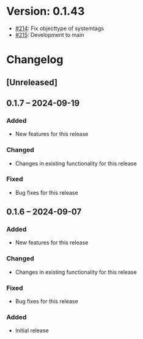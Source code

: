 # Version: 0.1.43

* [#214](https://github.com/ConductionNL/openconnector/pull/214): Fix objecttype of systemtags
* [#215](https://github.com/ConductionNL/openconnector/pull/215): Development to main


# Changelog

## [Unreleased]
## 0.1.7 – 2024-09-19
### Added
- New features for this release

### Changed
- Changes in existing functionality for this release

### Fixed
- Bug fixes for this release

## 0.1.6 – 2024-09-07
### Added
- New features for this release

### Changed
- Changes in existing functionality for this release

### Fixed
- Bug fixes for this release

### Added
- Initial release

